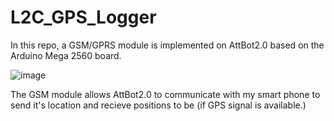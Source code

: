 # L2C_GPS_Logger

In this repo, a GSM/GPRS module is implemented on AttBot2.0 based on the Arduino Mega 2560 board. 

![image](https://user-images.githubusercontent.com/17289954/103784545-5e93c580-503a-11eb-831e-fbee96beae93.png)

The GSM module allows AttBot2.0 to communicate with my smart phone to send it's location and recieve positions to be (if GPS signal is available.)
